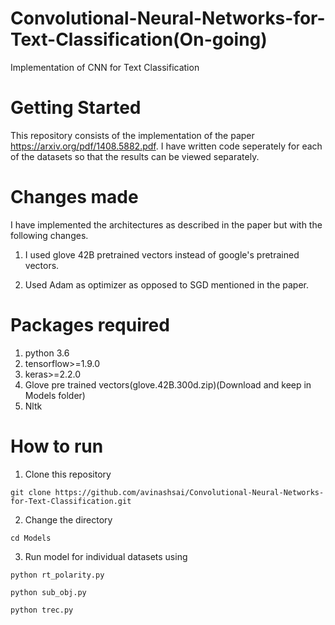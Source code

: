 # Convolutional-Neural-Networks-for-Text-Classification(On-going)
Implementation of CNN for Text Classification

# Getting Started
This repository consists of the implementation of the paper https://arxiv.org/pdf/1408.5882.pdf. I have written code seperately for each of the datasets so that the results can be viewed separately.

# Changes made
I have implemented the architectures as described in the paper but with the following changes.

1. I used glove 42B pretrained vectors instead of google's pretrained vectors.

2. Used Adam as optimizer as opposed to SGD mentioned in the paper.

# Packages required

1. python 3.6
2. tensorflow>=1.9.0
3. keras>=2.2.0
4. Glove pre trained vectors(glove.42B.300d.zip)(Download and keep in Models folder)
5. Nltk 

# How to run

1. Clone this repository

```
git clone https://github.com/avinashsai/Convolutional-Neural-Networks-for-Text-Classification.git
```
2. Change the directory

```
cd Models
```

3. Run model for individual datasets using

```
python rt_polarity.py

python sub_obj.py

python trec.py

```
